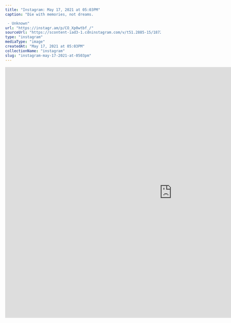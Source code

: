 ```yaml
---
title: "Instagram: May 17, 2021 at 05:03PM"
caption: "Die with memories, not dreams.⁣

 - Unknown"
url: "https://instagr.am/p/CO_Xp0wtbf_/"
sourceUrl: "https://scontent-iad3-1.cdninstagram.com/v/t51.2885-15/187267895_895593754630888_1776762497456454909_n.jpg?_nc_cat=100&ccb=1-3&_nc_sid=8ae9d6&_nc_ohc=kC9agd3Zf18AX9LzNb8&_nc_ht=scontent-iad3-1.cdninstagram.com&oh=d802140e076d005c65070ae4c23a02fa&oe=60C71F91"
type: "instagram"
mediaType: "image"
createdAt: "May 17, 2021 at 05:03PM"
collectionName: "instagram"
slug: "instagram-may-17-2021-at-0503pm"
---
```


<iframe src="https://scontent-iad3-1.cdninstagram.com/v/t51.2885-15/187267895_895593754630888_1776762497456454909_n.jpg?_nc_cat=100&ccb=1-3&_nc_sid=8ae9d6&_nc_ohc=kC9agd3Zf18AX9LzNb8&_nc_ht=scontent-iad3-1.cdninstagram.com&oh=d802140e076d005c65070ae4c23a02fa&oe=60C71F91" width="1080" height="810" frameborder="0" scrolling="no" allowtransparency="true"></iframe>

